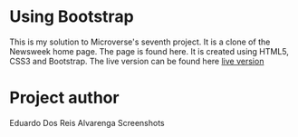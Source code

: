 # Using Bootstrap

This is my solution to Microverse's seventh project. It is a clone of the Newsweek home page. The page is found here. It is created using HTML5, CSS3 and Bootstrap. The live version can be found here [live version](https://rawcdn.githack.com/eduardoreisalvarenga/bootstrap_final_version/1def9965061d20c428b165b845f1f6d702365311/index.html)
# Project author
Eduardo Dos Reis Alvarenga
Screenshots 


